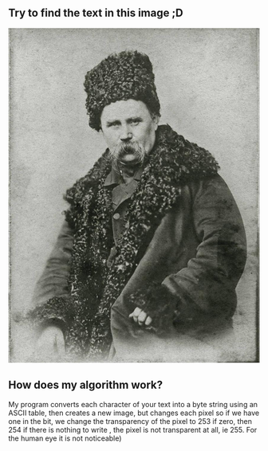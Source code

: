 ## Try to find the text in this image ;D

![](output.png)

## How does my algorithm work?

My program converts each character of your text into a byte string using an ASCII table, then creates a new image, but changes each pixel so if we have one in the bit, we change the transparency of the pixel to 253 if zero, then 254 if there is nothing to write , the pixel is not transparent at all, ie 255.
For the human eye it is not noticeable)